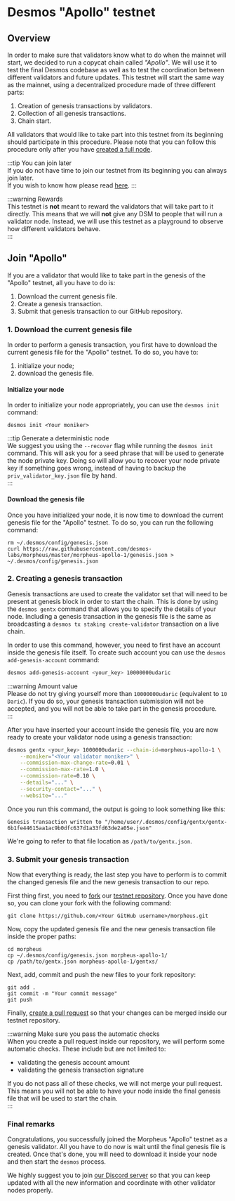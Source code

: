 # Desmos "Apollo" testnet

## Overview

In order to make sure that validators know what to do when the mainnet will start, we decided to run a copycat chain
called _"Apollo"_. We will use it to test the final Desmos codebase as well as to test the coordination between
different validators and future updates. This testnet will start the same way as the mainnet, using a decentralized
procedure made of three different parts:

1. Creation of genesis transactions by validators.
2. Collection of all genesis transactions.
3. Chain start.

All validators that would like to take part into this testnet from its beginning should participate in this procedure.
Please note that you can follow this procedure only after you
have [created a full node](../fullnode/setup.md#full-node-setup).

:::tip You can join later  
If you do not have time to join our testnet from its beginning you can always join later.  
If you wish to know how please read [here](../testnets/join-public.md).
:::

:::warning Rewards  
This testnet is **not** meant to reward the validators that will take part to it directly. This means that we will
**not** give any DSM to people that will run a validator node. Instead, we will use this testnet as a playground to
observe how different validators behave.  
:::

## Join "Apollo"

If you are a validator that would like to take part in the genesis of the "Apollo" testnet, all you have to do is:

1. Download the current genesis file.
2. Create a genesis transaction.
3. Submit that genesis transaction to our GitHub repository.

### 1. Download the current genesis file

In order to perform a genesis transaction, you first have to download the current genesis file for the "Apollo"
testnet. To do so, you have to:

1. initialize your node;
2. download the genesis file.

#### Initialize your node

In order to initialize your node appropriately, you can use the `desmos init` command:

```shell
desmos init <Your moniker>
```

:::tip Generate a deterministic node  
We suggest you using the `--recover` flag while running the `desmos init` command. This will ask you for a seed phrase
that will be used to generate the node private key. Doing so will allow you to recover your node private key if
something goes wrong, instead of having to backup the `priv_validator_key.json` file by hand.  
:::

#### Download the genesis file

Once you have initialized your node, it is now time to download the current genesis file for the "Apollo" testnet. To do
so, you can run the following command:

```shell
rm ~/.desmos/config/genesis.json
curl https://raw.githubusercontent.com/desmos-labs/morpheus/master/morpheus-apollo-1/genesis.json > ~/.desmos/config/genesis.json
```

### 2. Creating a genesis transaction

Genesis transactions are used to create the validator set that will need to be present at genesis block in order to start the chain.
This is done by using the `desmos gentx` command that allows you to specify the details of your node. Including a genesis transaction in the genesis file is the same as broadcasting a `desmos tx staking create-validator` transaction on a live chain.

In order to use this command, however, you need to first have an account inside the genesis file itself. To create such
account you can use the `desmos add-genesis-account` command:

```bash
desmos add-genesis-account <your_key> 10000000udaric 
```

:::warning Amount value  
Please do not try giving yourself more than `10000000udaric` (equivalent to `10 Daric`). If you do so, your genesis
transaction submission will not be accepted, and you will not be able to take part in the genesis procedure.  
:::

After you have inserted your account inside the genesis file, you are now ready to create your validator node using a
genesis transaction:

```bash
desmos gentx <your_key> 1000000udaric --chain-id=morpheus-apollo-1 \
    --moniker="<Your validator moniker>" \
    --commission-max-change-rate=0.01 \
    --commission-max-rate=1.0 \
    --commission-rate=0.10 \
    --details="..." \
    --security-contact="..." \
    --website="..."
```

Once you run this command, the output is going to look something like this:

```
Genesis transaction written to "/home/user/.desmos/config/gentx/gentx-6b1fe44615aa1ac9b0dfc637d1a33fd63de2a05e.json"
```

We're going to refer to that file location as `/path/to/gentx.json`.

### 3. Submit your genesis transaction

Now that everything is ready, the last step you have to perform is to commit the changed genesis file and the new
genesis transaction to our repo.

First thing first, you need to [fork](https://docs.github.com/en/github/getting-started-with-github/fork-a-repo) our
[testnet repository](https://github.com/desmos-labs/morpheus). Once you have done so, you can clone your fork with the
following command:

```shell
git clone https://github.com/<Your GitHub username>/morpheus.git 
```

Now, copy the updated genesis file and the new genesis transaction file inside the proper paths:

```shell
cd morpheus
cp ~/.desmos/config/genesis.json morpheus-apollo-1/ 
cp /path/to/gentx.json morpheus-apollo-1/gentxs/
```

Next, add, commit and push the new files to your fork repository:

```shell
git add . 
git commit -m "Your commit message"
git push
```

Finally, [create a pull request](https://docs.github.com/en/github/collaborating-with-issues-and-pull-requests/creating-a-pull-request)
so that your changes can be merged inside our testnet repository.

:::warning Make sure you pass the automatic checks  
When you create a pull request inside our repository, we will perform some automatic checks. These include but are not
limited to:

- validating the genesis account amount
- validating the genesis transaction signature

If you do not pass all of these checks, we will not merge your pull request. This means you will not be able to have
your node inside the final genesis file that will be used to start the chain.  
:::

### Final remarks

Congratulations, you successfully joined the Morpheus "Apollo" testnet as a genesis validator. All you have to do now is
wait until the final genesis file is created. Once that's done, you will need to download it inside your node and then
start the `desmos` process.

We highly suggest you to join [our Discord server](https://discord.gg/yxPRGdq) so that you can keep updated with all the
new information and coordinate with other validator nodes properly.
